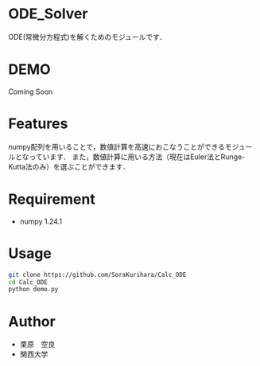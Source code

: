 # ODE_Solver

ODE(常微分方程式)を解くためのモジュールです．

# DEMO

Coming Soon

# Features

numpy配列を用いることで，数値計算を高速におこなうことができるモジュールとなっています．
また，数値計算に用いる方法（現在はEuler法とRunge-Kutta法のみ）を選ぶことができます．

# Requirement

* numpy 1.24.1

# Usage

```bash
git clone https://github.com/SoraKurihara/Calc_ODE
cd Calc_ODE
python demo.py
```

# Author

* 栗原　空良
* 関西大学
